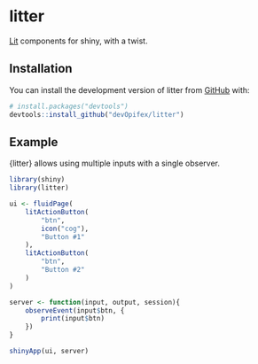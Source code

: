 <div align="center">
<!-- badges: start -->
<!-- badges: end -->
</div>

# litter

[Lit](https://lit.dev) components for shiny, with a twist.

## Installation

You can install the development version of litter from [GitHub](https://github.com/) with:

``` r
# install.packages("devtools")
devtools::install_github("devOpifex/litter")
```

## Example

{litter} allows using multiple inputs with a single observer.

``` r
library(shiny)
library(litter)

ui <- fluidPage(
	litActionButton(
		"btn",
		icon("cog"),
		"Button #1"
	),
	litActionButton(
		"btn",
		"Button #2"
	)
)

server <- function(input, output, session){
	observeEvent(input$btn, {
		print(input$btn)
	})
}

shinyApp(ui, server)
```

